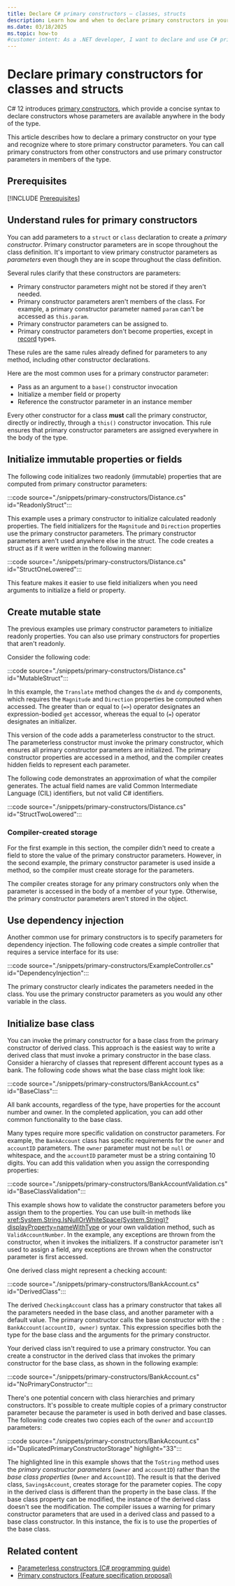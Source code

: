 ```yaml
---
title: Declare C# primary constructors – classes, structs
description: Learn how and when to declare primary constructors in your class and struct types. Primary constructors provide concise syntax to declare constructor parameters available anywhere in the body of your type.
ms.date: 03/18/2025
ms.topic: how-to
#customer intent: As a .NET developer, I want to declare and use C# primary constructors in classes and structs, so I can provide syntax to declare constructor parameters available anywhere in the type body.
---
```

# Declare primary constructors for classes and structs

C# 12 introduces [primary constructors](../../programming-guide/classes-and-structs/instance-constructors.md#primary-constructors), which provide a concise syntax to declare constructors whose parameters are available anywhere in the body of the type.

This article describes how to declare a primary constructor on your type and recognize where to store primary constructor parameters. You can call primary constructors from other constructors and use primary constructor parameters in members of the type.

## Prerequisites

[!INCLUDE [Prerequisites](../../../../includes/prerequisites-basic.md)]

## Understand rules for primary constructors

You can add parameters to a `struct` or `class` declaration to create a *primary constructor*. Primary constructor parameters are in scope throughout the class definition. It's important to view primary constructor parameters as *parameters* even though they are in scope throughout the class definition.

Several rules clarify that these constructors are parameters:

- Primary constructor parameters might not be stored if they aren't needed.
- Primary constructor parameters aren't members of the class. For example, a primary constructor parameter named `param` can't be accessed as `this.param`.
- Primary constructor parameters can be assigned to.
- Primary constructor parameters don't become properties, except in [record](../../language-reference/builtin-types/record.md) types.

These rules are the same rules already defined for parameters to any method, including other constructor declarations.

Here are the most common uses for a primary constructor parameter:

- Pass as an argument to a `base()` constructor invocation
- Initialize a member field or property
- Reference the constructor parameter in an instance member

Every other constructor for a class **must** call the primary constructor, directly or indirectly, through a `this()` constructor invocation. This rule ensures that primary constructor parameters are assigned everywhere in the body of the type.

## Initialize immutable properties or fields

The following code initializes two readonly (immutable) properties that are computed from primary constructor parameters:

:::code source="./snippets/primary-constructors/Distance.cs" id="ReadonlyStruct":::

This example uses a primary constructor to initialize calculated readonly properties. The field initializers for the `Magnitude` and `Direction` properties use the primary constructor parameters. The primary constructor parameters aren't used anywhere else in the struct. The code creates a struct as if it were written in the following manner:

:::code source="./snippets/primary-constructors/Distance.cs" id="StructOneLowered":::

This feature makes it easier to use field initializers when you need arguments to initialize a field or property.

## Create mutable state

The previous examples use primary constructor parameters to initialize readonly properties. You can also use primary constructors for properties that aren't readonly.

Consider the following code:

:::code source="./snippets/primary-constructors/Distance.cs" id="MutableStruct":::

In this example, the `Translate` method changes the `dx` and `dy` components, which requires the `Magnitude` and `Direction` properties be computed when accessed. The greater than or equal to (`=>`) operator designates an expression-bodied `get` accessor, whereas the equal to (`=`) operator designates an initializer.

This version of the code adds a parameterless constructor to the struct. The parameterless constructor must invoke the primary constructor, which ensures all primary constructor parameters are initialized. The primary constructor properties are accessed in a method, and the compiler creates hidden fields to represent each parameter.

The following code demonstrates an approximation of what the compiler generates. The actual field names are valid Common Intermediate Language (CIL) identifiers, but not valid C# identifiers.

:::code source="./snippets/primary-constructors/Distance.cs" id="StructTwoLowered":::

### Compiler-created storage

For the first example in this section, the compiler didn't need to create a field to store the value of the primary constructor parameters. However, in  the second example, the primary constructor parameter is used inside a method, so the compiler must create storage for the parameters.

The compiler creates storage for any primary constructors only when the parameter is accessed in the body of a member of your type. Otherwise, the primary constructor parameters aren't stored in the object.

## Use dependency injection

Another common use for primary constructors is to specify parameters for dependency injection. The following code creates a simple controller that requires a service interface for its use:

:::code source="./snippets/primary-constructors/ExampleController.cs" id="DependencyInjection":::

The primary constructor clearly indicates the parameters needed in the class. You use the primary constructor parameters as you would any other variable in the class.

## Initialize base class

You can invoke the primary constructor for a base class from the primary constructor of derived class. This approach is the easiest way to write a derived class that must invoke a primary constructor in the base class. Consider a hierarchy of classes that represent different account types as a bank. The following code shows what the base class might look like:

:::code source="./snippets/primary-constructors/BankAccount.cs" id="BaseClass":::

All bank accounts, regardless of the type, have properties for the account number and owner. In the completed application, you can add other common functionality to the base class.

Many types require more specific validation on constructor parameters. For example, the `BankAccount` class has specific requirements for the `owner` and `accountID` parameters. The `owner` parameter must not be `null` or whitespace, and the `accountID` parameter must be a string containing 10 digits. You can add this validation when you assign the corresponding properties:

:::code source="./snippets/primary-constructors/BankAccountValidation.cs" id="BaseClassValidation":::

This example shows how to validate the constructor parameters before you assign them to the properties. You can use built-in methods like <xref:System.String.IsNullOrWhiteSpace(System.String)?displayProperty=nameWithType> or your own validation method, such as `ValidAccountNumber`. In the example, any exceptions are thrown from the constructor, when it invokes the initializers. If a constructor parameter isn't used to assign a field, any exceptions are thrown when the constructor parameter is first accessed.

One derived class might represent a checking account:

:::code source="./snippets/primary-constructors/BankAccount.cs" id="DerivedClass":::

The derived `CheckingAccount` class has a primary constructor that takes all the parameters needed in the base class, and another parameter with a default value. The primary constructor calls the base constructor with the `: BankAccount(accountID, owner)` syntax. This expression specifies both the type for the base class and the arguments for the primary constructor.

Your derived class isn't required to use a primary constructor. You can create a constructor in the derived class that invokes the primary constructor for the base class, as shown in the following example:

:::code source="./snippets/primary-constructors/BankAccount.cs" id="NoPrimaryConstructor":::

There's one potential concern with class hierarchies and primary constructors. It's possible to create multiple copies of a primary constructor parameter because the parameter is used in both derived and base classes. The following code creates two copies each of the `owner` and `accountID` parameters:

:::code source="./snippets/primary-constructors/BankAccount.cs" id="DuplicatedPrimaryConstructorStorage" highlight="33":::

The highlighted line in this example shows that the `ToString` method uses the *primary constructor parameters* (`owner` and `accountID`) rather than the *base class properties* (`Owner` and `AccountID`). The result is that the derived class, `SavingsAccount`, creates storage for the parameter copies. The copy in the derived class is different than the property in the base class. If the base class property can be modified, the instance of the derived class doesn't see the modification. The compiler issues a warning for primary constructor parameters that are used in a derived class and passed to a base class constructor. In this instance, the fix is to use the properties of the base class.

## Related content

- [Parameterless constructors (C# programming guide)](../../programming-guide/classes-and-structs/instance-constructors.md#parameterless-constructors)
- [Primary constructors (Feature specification proposal)](~/_csharplang/proposals/csharp-12.0/primary-constructors.md)
